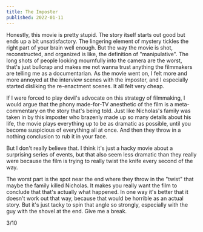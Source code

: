 ```yaml
---
title: The Imposter
published: 2022-01-11
---
```


Honestly, this movie is pretty stupid. The story itself starts out good but ends up a bit unsatisfactory. The lingering element of mystery tickles the right part of your brain well enough. But the way the movie is shot, reconstructed, and organized is like, the definition of "manipulative". The long shots of people looking mournfully into the camera are the worst, that's just bullcrap and makes me not wanna trust anything the filmmakers are telling me as a documentarian. As the movie went on, I felt more and more annoyed at the interview scenes with the imposter, and I especially started disliking the re-enactment scenes. It all felt very cheap.

If I were forced to play devil's advocate on this strategy of filmmaking, I would argue that the phony made-for-TV anesthetic of the film is a meta-commentary on the story that's being told. Just like Nicholas's family was taken in by this imposter who brazenly made up so many details about his life, the movie plays everything up to be as dramatic as possible, until you become suspicious of everything all at once. And then they throw in a nothing conclusion to rub it in your face.

But I don't really believe that. I think it's just a hacky movie about a surprising series of events, but that also seem less dramatic than they really were because the film is trying to really twist the knife every second of the way.

The worst part is the spot near the end where they throw in the "twist" that maybe the family killed Nicholas. It makes you really want the film to conclude that that's actually what happened. In one way it's better that it doesn't work out that way, because that would be horrible as an actual story. But it's just tacky to spin that angle so strongly, especially with the guy with the shovel at the end. Give me a break.

3/10
